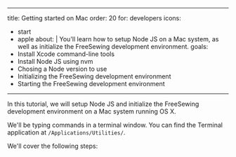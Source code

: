 ***

title: Getting started on Mac
order: 20
for: developers
icons:

*   start
*   apple
    about: |
    You'll learn how to setup Node JS on a Mac system,
    as well as initialize the FreeSewing development environment.
    goals:
*   Install Xcode command-line tools
*   Install Node JS using nvm
*   Chosing a Node version to use
*   Initializing the FreeSewing development environment
*   Starting the FreeSewing development environment

***

In this tutorial, we will setup Node JS and initialize the FreeSewing
development environment on a Mac system running OS X.

<Tip>

We'll be typing commands in a terminal window. You can find the Terminal
application at `/Applications/Utilities/`.

</Tip>

We'll cover the following steps:

<ReadMore list />
